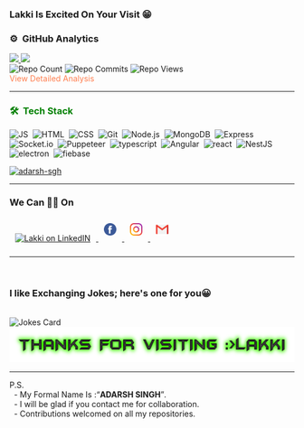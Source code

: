 ### Lakki Is **Excited On Your Visit** 😁

### ⚙️ &nbsp;GitHub Analytics
<a href="https://github.com/adarsh-sgh">
  <img height="180em" src="https://github-readme-stats.vercel.app/api?username=adarsh-sgh&theme=dracula&include_all_commits=true&count_private=true&show_icons=true" />
  <img height="180em" src="https://github-readme-stats.vercel.app/api/top-langs/?username=adarsh-sgh&theme=dracula&layout=compact&count_private=false" />
</a><br>
<div><img src="https://badges.pufler.dev/repos/adarsh-sgh" alt="Repo Count">&nbsp<img src="https://badges.pufler.dev/commits/yearly/adarsh-sgh" alt="Repo Commits">&nbsp<img src="https://badges.pufler.dev/visits/adarsh-sgh/adarsh-sgh" alt="Repo Views"></div>
<a href="https://profile-summary-for-github.com/user/adarsh-sgh" style="color: coral;text-decoration: none;">View Detailed Analysis</a>
<br>
<hr> 
<h3 style="color:green">🛠 &nbsp;Tech Stack</h3> 

![JS](https://img.shields.io/badge/JavaScript-red?logo=JavaScript&style=for-the-badge)&nbsp;
![HTML](https://img.shields.io/badge/html5%20-%23E34F26.svg?&style=for-the-badge&logo=html5&logoColor=white)&nbsp;
![CSS](https://img.shields.io/badge/css3%20-%231572B6.svg?&style=for-the-badge&logo=css3&logoColor=white)&nbsp;
![Git](https://img.shields.io/badge/git%20-%23F05033.svg?&style=for-the-badge&logo=git&logoColor=white)&nbsp;
![Node.js](https://img.shields.io/badge/NodeJs-black?&style=for-the-badge&logo=Node.js&logoColor=white)&nbsp;
![MongoDB](https://img.shields.io/badge/MongoDB-red?&style=for-the-badge&logo=MongoDB&logoColor=green)&nbsp;
![Express](https://img.shields.io/badge/Express.js-grey?&style=for-the-badge&logo=ExpressJs&logoColor=white)&nbsp;
![Socket.io](https://img.shields.io/badge/Socket.io-grey?&style=for-the-badge&logo=Socket.io&logoColor=white)&nbsp;
![Puppeteer](https://img.shields.io/badge/puppeteer-grey?&style=for-the-badge&logo=puppeteer&logoColor=white)&nbsp;
![typescript](https://img.shields.io/badge/typescript-blue?&style=for-the-badge&logo=typescript&logoColor=white)&nbsp;
![Angular](https://img.shields.io/badge/angular-grey?&style=for-the-badge&logo=angular&logoColor=white)&nbsp;
![react](https://img.shields.io/badge/react-grey?&style=for-the-badge&logo=react&logoColor=white)&nbsp;
![NestJS](https://img.shields.io/badge/Nest-grey?&style=for-the-badge&logo=nestjs&logoColor=red)&nbsp;
![electron](https://img.shields.io/badge/electron-grey?&style=for-the-badge&logo=electron&logoColor=white)&nbsp;
![fiebase](https://img.shields.io/badge/firebase-grey?&style=for-the-badge&logo=firebase&logoColor=yellow)&nbsp;
<p ><a href="https://adarsh-sgh.github.io"> <img src="https://github-profile-trophy.vercel.app/?username=adarsh-sgh&theme=monokai" alt="adarsh-sgh" /></a></p>  
<hr> 

### We Can 🤝🏼 On  

<a href="https://www.linkedin.com/in/thakurLki/">
  <img alt="Lakki on LinkedIN" width="22px" style="margin: 10px;" src="https://raw.githubusercontent.com/peterthehan/peterthehan/master/assets/linkedin.svg" />
</a>
<a href="https://www.facebook.com/singh.adarsh.dev" target='_blank'>
  <img alt="Lakki on FB" width="22px" style="margin: 10px;" src="icons/facebook.svg" />
</a>
<a href="https://www.instagram.com/sgh.lakki/" target='_blank'>
  <img alt="Lakki on insta" width="22px" style="margin: 10px;" src="icons/instagram.svg" />
</a>
<a href="mailto:singh.adarsh.dev@gmail.com">
  <img alt="mail to lakki" width="22px" style="margin: 10px;" src="icons/gmail.svg" />
</a>
<hr> 
<br>
 <h3>I like Exchanging Jokes; here's one for you😀</h3><br>
<img src="https://readme-jokes.vercel.app/api" alt="Jokes Card" style="margin:0px" /><br>
<img alt="Thanks For Visit"  width='589px' height='62px' src='images/thanks.png'><br>
<hr> 
P.S. <br>
&nbsp - My Formal Name Is :<q><b>ADARSH SINGH</b></q>. <br>
&nbsp - I will be glad if you contact me for collaboration. <br>
&nbsp - Contributions welcomed on all my repositories.
